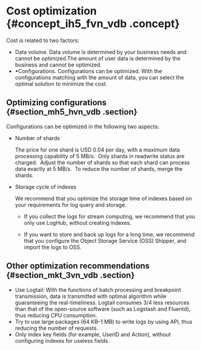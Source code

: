 # Cost optimization {#concept_ih5_fvn_vdb .concept}

Cost is related to two factors:

-   Data volume. Data volume is determined by your business needs and cannot be optimized.The amount of user data is determined by the business and cannot be optimized.
-   •Configurations. Configurations can be optimized. With the configurations matching with the amount of data, you can select the optimal solution to minimize the cost.

## Optimizing configurations {#section_mh5_hvn_vdb .section}

Configurations can be optimized in the following two aspects:

-   Number of shards

    The price for one shard is USD 0.04 per day, with a maximum data processing capability of 5 MB/s.  Only shards in readwrite status are charged.  Adjust the number of shards so that each shard can process data exactly at 5 MB/s.  To reduce the number of shards, merge the shards. 

-   Storage cycle of indexes

    We recommend that you optimize the storage time of indexes based on your requirements for log query and storage.

    -   If you collect the logs for stream computing, we recommend that you only use LogHub, without creating indexes.

    -   If you want to store and back up logs for a long time, we recommend that you configure the Object Storage Service \(OSS\) Shipper, and import the logs to OSS.


## Other optimization recommendations {#section_mkt_3vn_vdb .section}

-   Use Logtail: With the functions of batch processing and breakpoint transmission, data is transmitted with optimal algorithm while guaranteeing the real-timeliness. Logtail consumes 3/4 less resources than that of the open-source software \(such as Logstash and Fluentd\), thus reducing CPU consumption.
-   Try to use large packages \(64 KB–1 MB\) to write logs by using API, thus reducing the number of requests.
-   Only index key fields \(for example, UserID and Action\), without configuring indexes for useless fields.

